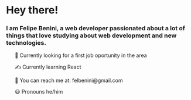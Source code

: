 <h1>
Hey there!
</h1>
<h3>
I am Felipe Benini, a web developer passionated about a lot of things that love studying about web development and new technologies.
</h3>
<div style="margin-top: 15px">
  <ul>👀 Currently looking for a first job oportunity in the area</ul>
<ul>✍ Currently learning React</ul>
<ul>📩 You can reach me at: felbenini@gmail.com</ul>
<ul>😃 Pronouns he/him</ul>
</div>
